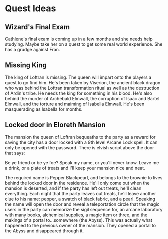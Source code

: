 # Quest Ideas

## Wizard's Final Exam
Cathlene's final exam is coming up in a few months and she needs help studying. Maybe take her on a quest to get some real world experience. She has a grudge against Fran.

## Missing King
The king of Loftran is missing. The queen will impart onto the players a quest to go find him. He's been taken by Viserion, the ancient black dragon who was behind the Loftran transformation ritual as well as the destruction of Ardin's tribe. He needs the king for something in his blood. He's also behind the murder of Archebald Elmwall, the corruption of Isaac and Bartel Elmwall, and the torture and maiming of Isabella Elmwall. He's been masquerading as Isabella for months.

## Locked door in Eloreth Mansion
The mansion the queen of Loftran bequeaths to the party as a reward for saving the city has a door locked with a 9th level Arcane Lock spell. It can only be opened with the password. There is elvish script above the door that says:

Be ye friend or be ye foe?
Speak my name, or you'll never know.
Leave me a drink, or a plate of treats
and I'll keep your mansion nice and neat.

The required name is Pepper Blackpearl, and belongs to the brownie to lives behind the locked door in the residence. He'll only come out when the mansion is deserted, and if the party has left out treats, he'll clean everything. Each night that the party leaves out treats, he'll leave another clue to his name: pepper, a swatch of black fabric, and a pearl. Speaking the name will open the door and reveal a teleportation circle that the magic users in the party can memorize the sigil sequence for, an arcane laboratory with many books, alchemical supplies, a magic item or three, and the makings of a portal to...somewhere (the Abyss). This was actually what happened to the previous owner of the mansion. They opened a portal to the Abyss and disappeared through it.
